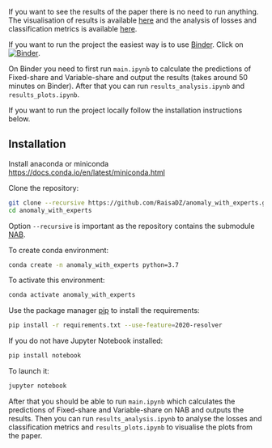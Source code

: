 If you want to see the results of the paper there is no need to run anything. The visualisation of results is available [here](https://nbviewer.jupyter.org/github/RaisaDZ/anomaly_with_experts/blob/master/results_plots.ipynb) and the analysis of losses and classification metrics is available [here](https://nbviewer.jupyter.org/github/RaisaDZ/anomaly_with_experts/blob/master/results_analysis.ipynb).

If you want to run the project the easiest way is to use [Binder](https://mybinder.org). Click on [![Binder](https://mybinder.org/badge_logo.svg)](https://mybinder.org/v2/gh/RaisaDZ/anomaly_with_experts/master).

On Binder you need to first run `main.ipynb` to calculate the predictions of Fixed-share and Variable-share and output the results (takes around 50 minutes on Binder). After that you can run `results_analysis.ipynb` and `results_plots.ipynb`.

If you want to run the project locally follow the installation instructions below.

## Installation

Install anaconda or miniconda https://docs.conda.io/en/latest/miniconda.html

Clone the repository:
```bash
git clone --recursive https://github.com/RaisaDZ/anomaly_with_experts.git anomaly_with_experts
cd anomaly_with_experts
```
Option `--recursive` is important as the repository contains the submodule [NAB](https://github.com/numenta/NAB).

To create conda environment:

```bash
conda create -n anomaly_with_experts python=3.7
```

To activate this environment:

```bash
conda activate anomaly_with_experts
```

Use the package manager [pip](https://pip.pypa.io/en/stable/) to install the requirements:
```bash
pip install -r requirements.txt --use-feature=2020-resolver
```

If you do not have Jupyter Notebook installed:
```bash
pip install notebook
```

To launch it:
```bash
jupyter notebook
```

After that you should be able to run `main.ipynb` which calculates the predictions of Fixed-share and Variable-share on NAB and outputs the results. 
Then you can run `results_analysis.ipynb` to analyse the losses and classification metrics and `results_plots.ipynb` to visualise the plots from the paper.

